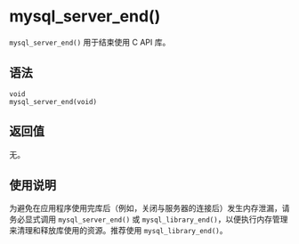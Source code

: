 mysql_server_end() 
=======================================

`mysql_server_end()` 用于结束使用 C API 库。

语法 
-----------------------

```unknow
void
mysql_server_end(void)
```



返回值 
------------------------

无。

使用说明 
-------------------------

为避免在应用程序使用完库后（例如，关闭与服务器的连接后）发生内存泄漏，请务必显式调用 `mysql_server_end()` 或 `mysql_library_end()`，以便执行内存管理来清理和释放库使用的资源。推荐使用 `mysql_library_end()`。
